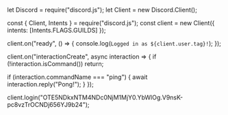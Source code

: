 let Discord = require("discord.js");
let Client = new Discord.Client();

const { Client, Intents } = require("discord.js");
const client = new Client({ intents: [Intents.FLAGS.GUILDS] });

client.on("ready", () => {
  console.log(`Logged in as ${client.user.tag}!`);
});

client.on("interactionCreate", async interaction => {
  if (!interaction.isCommand()) return;

  if (interaction.commandName === "ping") {
    await interaction.reply("Pong!");
  }
});

client.login("OTE5NDkxNTM4NDc0NjM1MjY0.YbWlOg.V9nsK-pc8vzTrOCNDj656YJ9b24");


